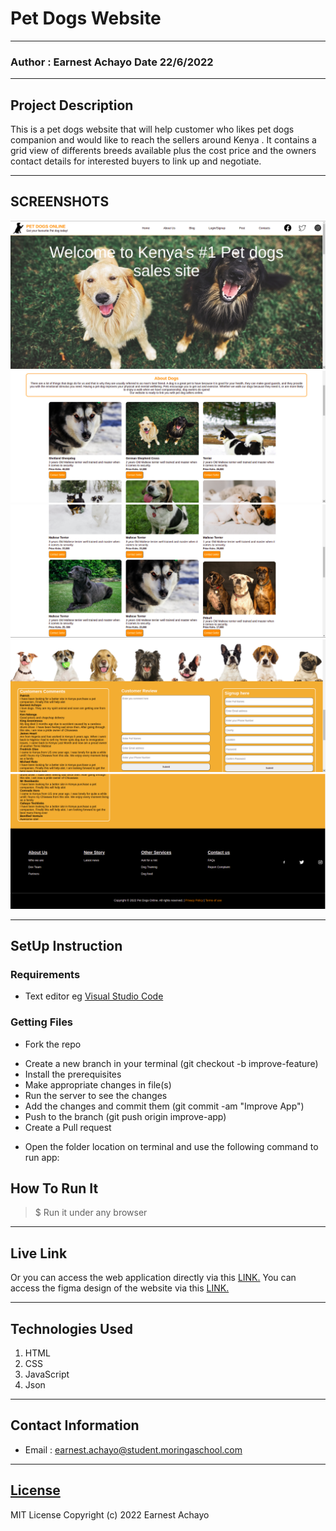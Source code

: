 # Pet Dogs Website
*****
### Author : Earnest Achayo Date 22/6/2022
****
## Project Description
This is a pet dogs website that will help customer who likes pet dogs companion and would like to reach the sellers around Kenya . It contains a grid view of differents breeds available plus the cost price and the owners contact details for interested buyers to link up and negotiate.
******

## SCREENSHOTS
 ![image](./assets/images/1.png)
 ![image](./assets/images/2.png)
 ![image](./assets/images/3.png)
 ![image](./assets/images/4.png)
 ![image](./assets/images/5.png)



********
## SetUp Instruction
### Requirements
* Text editor eg [Visual Studio Code](https://code.visualstudio.com/download)


### Getting Files
* Fork the repo
- Create a new branch in your terminal (git checkout -b improve-feature)
- Install the prerequisites
- Make appropriate changes in file(s)
- Run the server to see the changes
- Add the changes and commit them (git commit -am "Improve App")
- Push to the branch (git push origin improve-app)
- Create a Pull request
* Open the folder location on terminal and use the following command to run app:

## How To Run It
>  $ Run it under any browser
*****
## Live Link
Or you can access the web application directly via this [LINK.](https://)
You can access the figma design of the website via this [LINK.](https://www.figma.com/file/rx0GucWSLYQOLbUEdeDYf1/Online-Pet-shop?node-id=0%3A1)
*****
## Technologies Used
1. HTML
2. CSS
3. JavaScript
4. Json 


*****
## Contact Information
* Email : earnest.achayo@student.moringaschool.com
*****
## [License](LICENSE)
MIT License
Copyright (c) 2022 Earnest Achayo